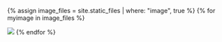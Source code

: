 <style>
.image {
   display: inline-block;
}
</style>

{% assign image_files = site.static_files | where: "image", true %}
{% for myimage in image_files %}
   <div class="image" style="max-width: 20%; max-height: 20%;">
      <img src="https://valllllll2000.github.io/test-pages/{{myimage.path}}"/>
   </div>
{% endfor %}
